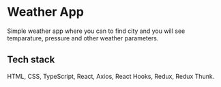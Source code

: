 # Weather App

Simple weather app where you can to find city and you will see temparature, pressure and other weather parameters. 

## Tech stack

HTML, CSS, TypeScript, React, Axios, React Hooks, Redux, Redux Thunk.
